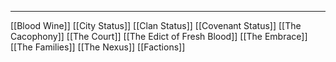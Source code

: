 ***
[[Blood Wine]]
[[City Status]]
[[Clan Status]]
[[Covenant Status]]
[[The Cacophony]]
[[The Court]]
[[The Edict of Fresh Blood]]
[[The Embrace]]
[[The Families]]
[[The Nexus]]
[[Factions]]

